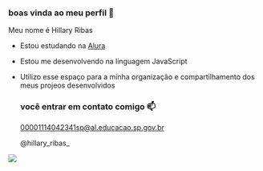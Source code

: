 ### boas vinda ao meu perfil 🍒

Meu nome é Hillary Ribas

- Estou estudando na [Alura](https://www.alura.com.br)
- Estou me desenvolvendo na linguagem JavaScript
- Utilizo esse espaço para a minha organização e compartilhamento dos meus projeos desenvolvidos

  ### você entrar em contato comigo 📫

  00001114042341sp@al.educacao.sp.gov.br
  
  @hillary_ribas_

![](https://media.tenor.com/eRGU5l2v-_wAAAAi/cat-meme.gif)
 
